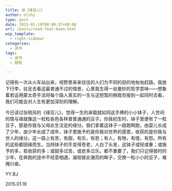 ```yaml
---
title: 读《缘豆儿》
author: olzhy
type: post
date: 2015-01-19T08:00:37+00:00
url: /posts/read-feat-bean.html
wip_template:
  - right-sidebar
categories:
  - 读书
tags:
  - 读书
  - 随笔

---
```

记得有一次从火车站出来，视野里来来往往的人们为不同的目的地匆匆赶路。我放下行李，驻足去看这最普通不过的情景，心里竟生得一丝曼妙的哲学意味——想象着若运用蒙太奇手法将每个路人真实的一生与这短暂的擦肩剪接到一起同时去看，我们可能会对人生有更加深刻的理解。

今日读过张晓风的《缘豆儿》，觉得一生的承载就如同这手捧的小小钵子，人世间的情与缘就像这一粒粒各色各样普普通通的豆子。你我初生时，钵子里便有了一粒豆子，那是你我与父母此生注定的缘分。我们拿着这钵子一路跑啊跑，由婴儿长成了少年，由少年长成了成年，钵子里施予的是你我对世界的感恩，收获的是你我与世人的缘分。这一路上有苦，有甜，有乐，有悲；有人，有物，有情，有怨。所有的这些都因缘而生。当持钵子的手变得苍老，人白了头发，这钵子或轻或重；或施予的多，若收获的多；或甜多过苦，或悲多过乐。都不重要了，我们只记得彼时的少年，在奔跑的途中不经意相遇，凝视彼此澈亮的眸子，交换一粒小小的豆子，难掩兴奋。

YY.BJ
  
2015.01.19
